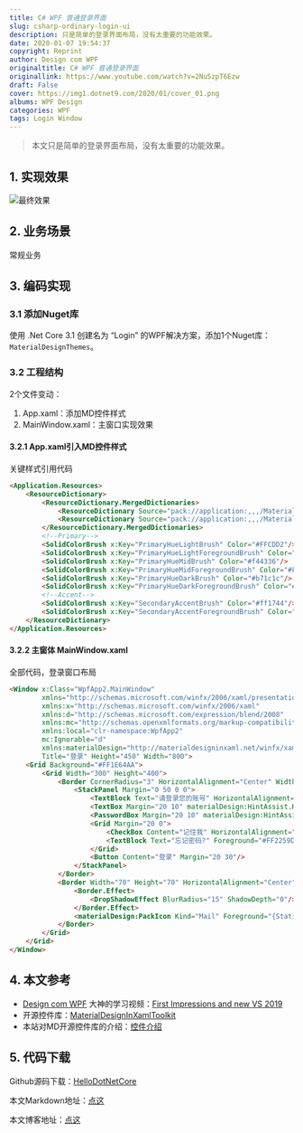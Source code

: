 ```yaml
---
title: C# WPF 普通登录界面
slug: csharp-ordinary-login-ui
description: 只是简单的登录界面布局，没有太重要的功能效果。
date: 2020-01-07 19:54:37
copyright: Reprint
author: Design com WPF
originaltitle: C# WPF 普通登录界面
originallink: https://www.youtube.com/watch?v=2Nu5zpT6Ezw
draft: False
cover: https://img1.dotnet9.com/2020/01/cover_01.png
albums: WPF Design
categories: WPF
tags: Login Window
---
```


>本文只是简单的登录界面布局，没有太重要的功能效果。

## 1. 实现效果

![最终效果](https://img1.dotnet9.com/2020/01/cover_01.png)

## 2. 业务场景

常规业务

## 3. 编码实现

### 3.1 添加Nuget库

使用 .Net Core 3.1 创建名为 “Login” 的WPF解决方案，添加1个Nuget库：`MaterialDesignThemes`。

### 3.2 工程结构

2个文件变动：

1. App.xaml：添加MD控件样式
2. MainWindow.xaml：主窗口实现效果

#### 3.2.1 App.xaml引入MD控件样式

关键样式引用代码

```html
<Application.Resources>
    <ResourceDictionary>
        <ResourceDictionary.MergedDictionaries>
            <ResourceDictionary Source="pack://application:,,,/MaterialDesignThemes.Wpf;component/Themes/MaterialDesignTheme.Light.xaml" />
            <ResourceDictionary Source="pack://application:,,,/MaterialDesignThemes.Wpf;component/Themes/MaterialDesignTheme.Defaults.xaml" />
        </ResourceDictionary.MergedDictionaries>
        <!--Primary-->
        <SolidColorBrush x:Key="PrimaryHueLightBrush" Color="#FFCDD2"/>
        <SolidColorBrush x:Key="PrimaryHueLightForegroundBrush" Color="#FF333333"/>
        <SolidColorBrush x:Key="PrimaryHueMidBrush" Color="#f44336"/>
        <SolidColorBrush x:Key="PrimaryHueMidForegroundBrush" Color="#FFEEEEEE"/>
        <SolidColorBrush x:Key="PrimaryHueDarkBrush" Color="#b71c1c"/>
        <SolidColorBrush x:Key="PrimaryHueDarkForegroundBrush" Color="#FFFFFFFF"/>
        <!--Accent-->
        <SolidColorBrush x:Key="SecondaryAccentBrush" Color="#ff1744"/>
        <SolidColorBrush x:Key="SecondaryAccentForegroundBrush" Color="#FFFFFF"/>
    </ResourceDictionary>
</Application.Resources>
```

#### 3.2.2 主窗体 MainWindow.xaml

全部代码，登录窗口布局

```html
<Window x:Class="WpfApp2.MainWindow"
        xmlns="http://schemas.microsoft.com/winfx/2006/xaml/presentation"
        xmlns:x="http://schemas.microsoft.com/winfx/2006/xaml"
        xmlns:d="http://schemas.microsoft.com/expression/blend/2008"
        xmlns:mc="http://schemas.openxmlformats.org/markup-compatibility/2006"
        xmlns:local="clr-namespace:WpfApp2"
        mc:Ignorable="d"
        xmlns:materialDesign="http://materialdesigninxaml.net/winfx/xaml/themes"
        Title="登录" Height="450" Width="800">
    <Grid Background="#FF1E64AA">
        <Grid Width="300" Height="400">
            <Border CornerRadius="3" HorizontalAlignment="Center" Width="290" Height="350" VerticalAlignment="Center" Background="White" Margin="0 35 0 0">
                <StackPanel Margin="0 50 0 0">
                    <TextBlock Text="请登录您的账号" HorizontalAlignment="Center" Foreground="Gray" Margin="30" FontSize="21" FontFamily="Champagne &amp; Limousines" FontWeight="SemiBold"/>
                    <TextBox Margin="20 10" materialDesign:HintAssist.Hint="邮箱"/>
                    <PasswordBox Margin="20 10" materialDesign:HintAssist.Hint="密码"/>
                    <Grid Margin="20 0">
                        <CheckBox Content="记住我" HorizontalAlignment="Left"/>
                        <TextBlock Text="忘记密码?" Foreground="#FF2259D1" HorizontalAlignment="Right" Cursor="Hand"/>
                    </Grid>
                    <Button Content="登录" Margin="20 30"/>
                </StackPanel>
            </Border>
            <Border Width="70" Height="70" HorizontalAlignment="Center" VerticalAlignment="Top" Background="White" CornerRadius="50">
                <Border.Effect>
                    <DropShadowEffect BlurRadius="15" ShadowDepth="0"/>
                </Border.Effect>
                <materialDesign:PackIcon Kind="Mail" Foreground="{StaticResource PrimaryHueMidBrush}" HorizontalAlignment="Center" VerticalAlignment="Center" Width="25" Height="25"/>
            </Border>
        </Grid>
    </Grid>
</Window>
```

## 4. 本文参考

- [Design com WPF](https://www.youtube.com/channel/UCf0J9AO-KeLEkBe3ZpVpfKQ) 大神的学习视频：[First Impressions and new VS 2019](https://www.youtube.com/watch?v=2Nu5zpT6Ezw)
- 开源控件库：[MaterialDesignInXamlToolkit](https://github.com/MaterialDesignInXAML/MaterialDesignInXamlToolkit)
- 本站对MD开源控件库的介绍：[控件介绍](https://dotnet9.com/2020/12/Material-designinxaml-an-open-source-csharp-WPF-Control-Library)

## 5. 代码下载

Github源码下载：[HelloDotNetCore](https://github.com/Abel13/dotnetcore_login/blob/master/HelloDotNetCore)

本文Markdown地址：[点这](https://github.com/dotnet9/Assets.Dotnet9/blob/main/2020/01/2020-01-07_01.md)

本文博客地址：[点这](https://dotnet9.com/722)
